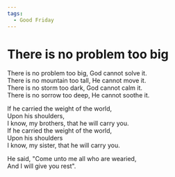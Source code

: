 ```yaml
---  
tags:  
  - Good Friday  
---  
```

# There is no problem too big  
  
There is no problem too big, God cannot solve it.  
There is no mountain too tall, He cannot move it.  
There is no storm too dark, God cannot calm it.  
There is no sorrow too deep, He cannot soothe it.  
  
If he carried the weight of the world,  
Upon his shoulders,  
I know, my brothers, that he will carry you.  
If he carried the weight of the world,  
Upon his shoulders  
I know, my sister, that he will carry you.  
  
He said, "Come unto me all who are wearied,  
And I will give you rest".  